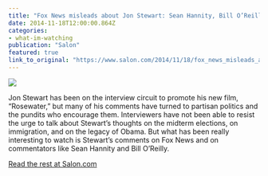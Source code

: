 ```yaml
---
title: "Fox News misleads about Jon Stewart: Sean Hannity, Bill O’Reilly and the insane new partisanship"
date: 2014-11-18T12:00:00.864Z
categories: 
- what-im-watching
publication: "Salon"
featured: true
link_to_original: "https://www.salon.com/2014/11/18/fox_news_misleads_about_jon_stewart_sean_hannity_bill_oreilly_and_the_insane_new_partisanship/"
---
```

![](/uploads/hannity_stewart_oreilly.jpg)

Jon Stewart has been on the interview circuit to promote his new film, “Rosewater,” but many of his comments have turned to partisan politics and the pundits who encourage them.  Interviewers have not been able to resist the urge to talk about Stewart’s thoughts on the midterm elections, on immigration, and on the legacy of Obama.  But what has been really interesting to watch is Stewart’s comments on Fox News and on commentators like Sean Hannity and Bill O’Reilly.

[Read the rest at Salon.com](https://www.salon.com/2014/11/18/fox_news_misleads_about_jon_stewart_sean_hannity_bill_oreilly_and_the_insane_new_partisanship/)
